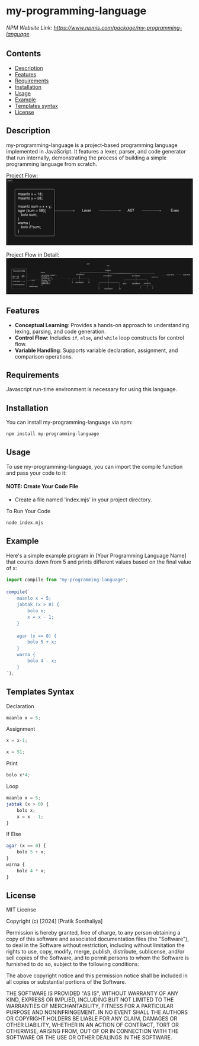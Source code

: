 # my-programming-language

###### NPM Website Link: https://www.npmjs.com/package/my-programming-language

## Contents

- [Description](#description)
- [Features](#features)
- [Requirements](#requirements)
- [Installation](#installation)
- [Usage](#usage)
- [Example](#example)
- [Templates syntax](#templates-syntax)
- [License](#license)


## Description

my-programming-language is a project-based programming language implemented in JavaScript. It features a lexer, parser, and code generator that run internally, demonstrating the process of building a simple programming language from scratch.

Project Flow:
![Project Flow](./utils/diagram1.png)

Project Flow in Detail:
![Project Flow in Detail](./utils/diagram2.png)

## Features

- **Conceptual Learning**: Provides a hands-on approach to understanding lexing, parsing, and code generation.
- **Control Flow**: Includes `if`, `else`, and `while` loop constructs for control flow.
- **Variable Handling**: Supports variable declaration, assignment, and comparison operations.

## Requirements

Javascript run-time environment is necessary for using this language.

## Installation

You can install my-programming-language via npm:

```sh
npm install my-programming-language
```

## Usage

To use my-programming-language, you can import the compile function and pass your code to it:

#### NOTE: Create Your Code File
- Create a file named 'index.mjs' in your project directory.

To Run Your Code

```sh
node index.mjs
```

## Example

Here's a simple example program in [Your Programming Language Name] that counts down from 5 and prints different values based on the final value of x:

```js
import compile from "my-programming-language";

compile(`
    maanlo x = 5;
    jabtak (x > 0) {
        bolo x;
        x = x - 1;
    }

    agar (x == 0) {
        bolo 5 + x;
    }
    warna {
        bolo 4 - x;
    }
`);
```

## Templates Syntax

Declaration

```js
maanlo x = 5;
```

Assignment

```js
x = x-1;
```
```js
x = 51;
```

Print

```js
bolo x*4;
```

Loop

```js
maanlo x = 5;
jabtak (x > 0) {
    bolo x;
    x = x - 1;
}
```

If Else 
```js
agar (x == 0) {
    bolo 5 + x;
}
warna {
    bolo 4 * x;
}
```

## License

MIT License

Copyright (c) [2024] [Pratik Sonthaliya]

Permission is hereby granted, free of charge, to any person obtaining a copy
of this software and associated documentation files (the "Software"), to deal
in the Software without restriction, including without limitation the rights
to use, copy, modify, merge, publish, distribute, sublicense, and/or sell
copies of the Software, and to permit persons to whom the Software is
furnished to do so, subject to the following conditions:

The above copyright notice and this permission notice shall be included in all
copies or substantial portions of the Software.

THE SOFTWARE IS PROVIDED "AS IS", WITHOUT WARRANTY OF ANY KIND, EXPRESS OR
IMPLIED, INCLUDING BUT NOT LIMITED TO THE WARRANTIES OF MERCHANTABILITY,
FITNESS FOR A PARTICULAR PURPOSE AND NONINFRINGEMENT. IN NO EVENT SHALL THE
AUTHORS OR COPYRIGHT HOLDERS BE LIABLE FOR ANY CLAIM, DAMAGES OR OTHER
LIABILITY, WHETHER IN AN ACTION OF CONTRACT, TORT OR OTHERWISE, ARISING FROM,
OUT OF OR IN CONNECTION WITH THE SOFTWARE OR THE USE OR OTHER DEALINGS IN THE
SOFTWARE.
